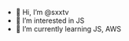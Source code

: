 - 👋 Hi, I’m @sxxtv
- 👀 I’m interested in JS
- 🌱 I’m currently learning JS, AWS

<!---
sxxtv/sxxtv is a ✨ special ✨ repository because its `README.md` (this file) appears on your GitHub profile.
You can click the Preview link to take a look at your changes.
--->
